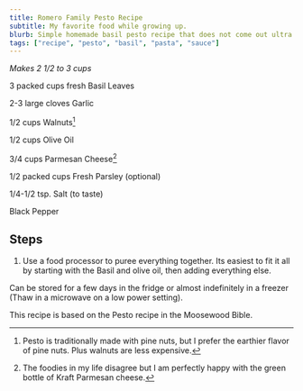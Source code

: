 ```yaml
---
title: Romero Family Pesto Recipe
subtitle: My favorite food while growing up.
blurb: Simple homemade basil pesto recipe that does not come out ultra oily or garlicky.
tags: ["recipe", "pesto", "basil", "pasta", "sauce"]
---
```


*Makes 2 1/2 to 3 cups*

3 packed cups fresh Basil Leaves

2-3 large cloves Garlic

1/2 cups Walnuts[^pine-nuts]

[^pine-nuts]: Pesto is traditionally made with pine nuts, but I prefer the earthier flavor of pine nuts. Plus walnuts are less expensive.

1/2 cups Olive Oil

3/4 cups Parmesan Cheese[^parm]

[^parm]: The foodies in my life disagree but I am perfectly happy with the green bottle of Kraft Parmesan cheese.

1/2 packed cups Fresh Parsley (optional)

1/4-1/2 tsp. Salt (to taste)

Black Pepper

## Steps
1. Use a food processor to puree everything together. Its easiest to fit it all by starting with the Basil and olive oil, then adding everything else.

Can be stored for a few days in the fridge or almost indefinitely in a freezer (Thaw in a microwave on a low power setting).

This recipe is based on the Pesto recipe in the Moosewood Bible.